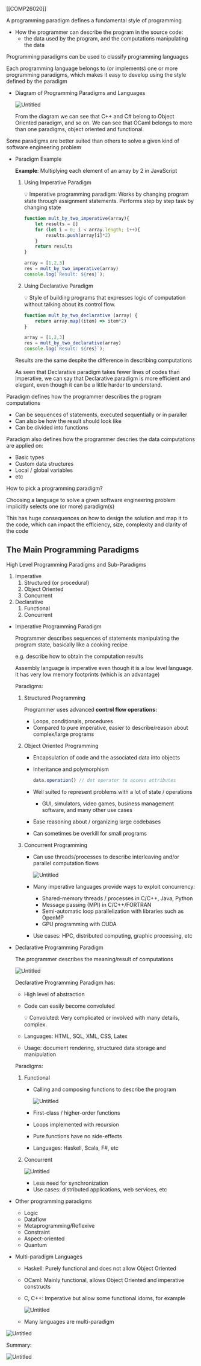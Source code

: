 [[COMP26020]]

A programming paradigm defines a fundamental style of programming

- How the programmer can describe the program in the source code:
    - the data used by the program, and the computations manipulating the data

Programming paradigms can be used to classify programming languages

Each programming language belongs to (or implements) one or more programming paradigms, which makes it easy to develop using the style defined by the paradigm

- Diagram of Programming Paradigms and Languages
    
    ![Untitled](Week%201%2039bb2480db9342e2b1f84f70dd2c5b21/Untitled.png)
    
    From the diagram we can see that C++ and C# belong to Object Oriented paradigm, and so on. We can see that OCaml belongs to more than one paradigms, object oriented and functional.
    

Some paradigms are better suited than others to solve a given kind of software engineering problem

- Paradigm Example
    
    **Example**: Multiplying each element of an array by 2 in JavaScript
    
    1. Using Imperative Paradigm
        
        <aside>
        💡 Imperative programming paradigm: Works by changing program state through assignment statements. Performs step by step task by changing state
        
        </aside>
        
        ```jsx
        function mult_by_two_imperative(array){
        	let results = []
        	for (let i = 0; i < array.length; i++){
        		results.push(array[i]*2)
        	}
        	return results
        }
        
        array = [1,2,3]
        res = mult_by_two_imperative(array)
        console.log(`Result: ${res}`);
        ```
        
    2. Using Declarative Paradigm
        
        <aside>
        💡 Style of building programs that expresses logic of computation without talking about its control flow.
        
        </aside>
        
        ```jsx
        function mult_by_two_declarative (array) {
        	return array.map((item) => item*2)
        }
        
        array = [1,2,3]
        res = mult_by_two_declarative(array)
        console.log(`Result: ${res}`);
        ```
        
    
    Results are the same despite the difference in describing computations
    
    As seen that Declarative paradigm takes fewer lines of codes than Imperative, we can say that Declarative paradigm is more efficient and elegant, even though it can be a little harder to understand.
    

Paradigm defines how the programmer describes the program computations

- Can be sequences of statements, executed sequentially or in paraller
- Can also be how the result should look like
- Can be divided into functions

Paradigm also defines how the programmer descries the data computations are applied on:

- Basic types
- Custom data structures
- Local / global variables
- etc

How to pick a programming paradigm?

Choosing a language to solve a given software engineering problem implicitly selects one (or more) paradigm(s)

This has huge consequences on how to design the solution and map it to the code, which can impact the efficiency, size, complexity and clarity of the code

## The Main Programming Paradigms

High Level Programming Paradigms and Sub-Paradigms

1. Imperative
    1. Structured (or procedural)
    2. Object Oriented
    3. Concurrent
2. Declarative
    1. Functional
    2. Concurrent

- Imperative Programming Paradigm
    
    Programmer describes sequences of statements manipulating the program state, basically like a cooking recipe
    
    e.g. describe how to obtain the computation results
    
    Assembly language is imperative even though it is a low level language. It has very low memory footprints (which is an advantage)
    
    Paradigms:
    
    1. Structured Programming
        
        Programmer uses advanced **control flow operations:**
        
        - Loops, conditionals, procedures
        - Compared to pure imperative, easier to describe/reason about complex/large programs
    2. Object Oriented Programming
        - Encapsulation of code and the associated data into objects
        - Inheritance and polymorphism
            
            ```jsx
            data.operation() // dot operator to access attributes
            ```
            
        - Well suited to represent problems with a lot of state / operations
            - GUI, simulators, video games, business management software, and many other use cases
        - Ease reasoning about / organizing large codebases
        - Can sometimes be overkill for small programs
    3. Concurrent Programming
        - Can use threads/processes to describe interleaving and/or parallel computation flows
            
            ![Untitled](Week%201%2039bb2480db9342e2b1f84f70dd2c5b21/Untitled%201.png)
            
        - Many imperative languages provide ways to exploit concurrency:
            - Shared-memory threads / processes in C/C++, Java, Python
            - Message passing (MPI) in C/C++/FORTRAN
            - Semi-automatic loop parallelization with libraries such as OpenMP
            - GPU programming with CUDA
        - Use cases: HPC, distributed computing, graphic processing, etc
- Declarative Programming Paradigm
    
    The programmer describes the meaning/result of computations
    
    ![Untitled](Week%201%2039bb2480db9342e2b1f84f70dd2c5b21/Untitled%202.png)
    
    Declarative Programming Paradigm has:
    
    - High level of abstraction
    - Code can easily become convoluted
        
        <aside>
        💡 Convoluted: Very complicated or involved with many details, complex.
        
        </aside>
        
    - Languages: HTML, SQL, XML, CSS, Latex
    - Usage: document rendering, structured data storage and manipulation
    
    Paradigms:
    
    1. Functional
        - Calling and composing functions to describe the program
            
            ![Untitled](Week%201%2039bb2480db9342e2b1f84f70dd2c5b21/Untitled%203.png)
            
        - First-class / higher-order functions
        - Loops implemented with recursion
        - Pure functions have no side-effects
        - Languages: Haskell, Scala, F#, etc
    2. Concurrent
        
        ![Untitled](Week%201%2039bb2480db9342e2b1f84f70dd2c5b21/Untitled%204.png)
        
        - Less need for synchronization
        - Use cases: distributed applications, web services, etc
- Other programming paradigms
    - Logic
    - Dataflow
    - Metaprogramming/Reflexive
    - Constraint
    - Aspect-oriented
    - Quantum
- Multi-paradigm Languages
    - Haskell: Purely functional and does not allow Object Oriented
    - OCaml: Mainly functional, allows Object Oriented and imperative constructs
    - C, C++: Imperative but allow some functional idoms, for example
        
        ![Untitled](Week%201%2039bb2480db9342e2b1f84f70dd2c5b21/Untitled%205.png)
        
    - Many languages are multi-paradigm
    

![Untitled](Week%201%2039bb2480db9342e2b1f84f70dd2c5b21/Untitled%206.png)

Summary:

![Untitled](Week%201%2039bb2480db9342e2b1f84f70dd2c5b21/Untitled%207.png)